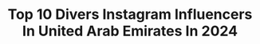---
title: Top 10 Divers Instagram Influencers In United Arab Emirates In 2024
description: >-
  Find top divers Instagram influencers in United Arab Emirates in 2024. Most popular hashtags: #dubai #scubadiving #travel #bestvacations.
platform: Instagram
hits: 15
text_top: Analyze the top-rated Instagram influencers on inBeat.
text_bottom: Our search engine holds 15 Instagram influencers like this in United Arab Emirates for you to connect with.
profiles:
  - username: "michellestaudenherz"
    fullname: >-
      Michelle Staudenherz
    bio: >-
      Yoga ☼ Travel ☼ Wellness 📍Austrian girl based in Dubai 3 Shoulder Surgeries | Ex- Platform Diver
    location: "United Arab Emirates"
    followers: 115075
    engagement: 1199
    commentsToLikes: 0.056513
    id: ck136krb56zkx0i1909lteccd
    verified: false
    hashtags: "#yogainspiration, #handstandpractice, #michellechallengesyou, #yogadubai"
  - username: "mishaalsraw"
    fullname: >-
      Mishaal AK | Dubai Videographer
    bio: >-
      Saved by grace ✞ Founder @merakicreativemedia Underwater Video & Photo 🤿 🐬@oceanwhisperer Freediver, Emergency First Responder & Rescue Diver
    location: "United Arab Emirates"
    followers: 16230
    engagement: 887
    commentsToLikes: 0.049363
    id: ck14lg0m7uha20i19c2lu2gxg
    verified: false
    hashtags: "#seychelles, #ourplanetdaily, #madeofocean, #underwatervideographerdubai"
  - username: "rxneem"
    fullname: >-
      Dr.Raneem Ghassan✨د.رنيم غسان
    bio: >-
      Dentist 🦷 DM for appointments 📥 Equestrian🐴 Traveler ✈️ Diver🤿
    location: "United Arab Emirates"
    followers: 136804
    engagement: 40
    commentsToLikes: 0.024948
    id: ck6uhxoj9bujf0j71eq5w2kjt
    verified: false
    hashtags: "#travel, #vacation, #jordan, #diastemaclosure"
  - username: "nicol999"
    fullname: >-
      Niki Dunckova
    bio: >-
      From🇸🇰 📍Dubai Surf🏄🏼‍♀️ & Skate 🛹 Certified Diver & Freediver 🤿 Oceanlover 🌊 Sport Freak Sharing Travel Pics & Experiences ✈️🌏
    location: "United Arab Emirates"
    followers: 4235
    engagement: 1192
    commentsToLikes: 0.032464
    id: ckap5vchydboc0i78exqeicsf
    verified: false
    hashtags: "#maldivesresorts, #hightatras, #maldivesbeach, #vysoke"
  - username: "abdualla75"
    fullname: >-
      
    bio: >-
      Uae Freedive Scuba Diver
    location: "United Arab Emirates"
    followers: 2355
    engagement: 1168
    commentsToLikes: 0.198252
    id: ck5qbqqjemxt80i111tqcvaxk
    verified: false
    hashtags: ""
  - username: "tomlebaric"
    fullname: >-
      DOP. Steadicam . Arri Trinity
    bio: >-
      Cinematographer / Steadicam op / Steadicam Segway / Arri Trinity operator/owner / Drone operator / Documentary film maker / Diver Cell: +971561056620
    location: "United Arab Emirates"
    followers: 13569
    engagement: 354
    commentsToLikes: 0.013023
    id: ck5c6i52b5hhm0i11b3nn0w27
    verified: false
    hashtags: "#exovest, #flowcinexarm, #filmsetdubai, #steadicamoperatordubai"
  - username: "q8_free_diver"
    fullname: >-
      Abdullah Alsabri
    bio: >-
      FII-Freediving and Spearfishing Instructor Trainer مدرب مدربين غوص حر و صيد بالمسدس Mechanical Engineer/ Fire Force/Marine Search & Rescue Kuwait📍
    location: "United Arab Emirates"
    followers: 22765
    engagement: 288
    commentsToLikes: 0.050942
    id: ck6tjlj452y6b0j714p1vgdet
    verified: false
    hashtags: "#mackerel, #kuwait, #kingmackerel, #kingfish"
  - username: "blackmarlin.divers"
    fullname: >-
      Black Marlin Divers
    bio: >-
      @coach.tony.antoun #redsea #friends #family #activities #fun #love #underwater #jeddah #lebanon #jordan #uae #kuwait #blackmarlindivers 966 55 3687878
    location: "United Arab Emirates"
    followers: 5058
    engagement: 557
    commentsToLikes: 0.002031
    id: ck6ttbw9f9qso0j71x07ifd4s
    verified: false
    hashtags: "#sports, #family, #saudiarabia, #ballet"
  - username: "stephanieatalaofficial"
    fullname: >-
      Stéphanie Atala ستيفاني عطالله
    bio: >-
      I like jokes, kindness and fries. 📧 stephanieatala@gmail.com ⬇️ #bentMbareh 🎶
    location: "United Arab Emirates"
    followers: 1782276
    engagement: 256
    commentsToLikes: 0.005234
    id: ck135vk903g0t0i19rt1aujb5
    verified: false
    hashtags: "#stephanieatala, #dubai, #lebanon, #bentmbareh"
  - username: "daly_fit"
    fullname: >-
      Dalila Ortega López
    bio: >-
      I help busy people to lose fat and build muscle without giving up their social life 💪🏽🥗 Backup account: @dalilaortegalopez
    location: "United Arab Emirates"
    followers: 295991
    engagement: 136
    commentsToLikes: 0.009865
    id: ck5q0rg697e720i11nf77u1ua
    verified: false
    hashtags: "#dubai30x30, #dubai, #scubadiving, #personaltrainer"
---